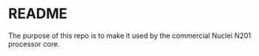 # README #


The purpose of this repo is to make it used by the commercial Nuclei N201 processor core.

